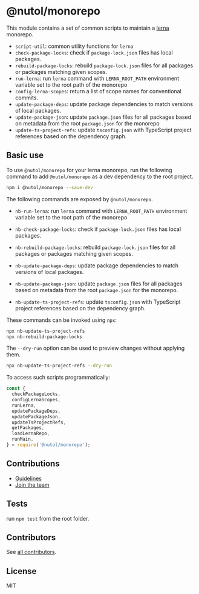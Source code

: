 # @nutol/monorepo

This module contains a set of common scripts to maintain a [lerna](https://github.com/lerna/lerna) monorepo.

- `script-util`: common utility functions for `lerna`
- `check-package-locks`: check if `package-lock.json` files has local packages.
- `rebuild-package-locks`: rebuild `package-lock.json` files for all packages or packages matching given scopes.
- `run-lerna`: run `lerna` command with `LERNA_ROOT_PATH` environment variable set to the root path of the monorepo
- `config-lerna-scopes`: return a list of scope names for conventional commits.
- `update-package-deps`: update package dependencies to match versions of local packages.
- `update-package-json`: update `package.json` files for all packages based on metadata from the root `package.json` for
  the monorepo
- `update-ts-project-refs`: update `tsconfig.json` with TypeScript project references based on the dependency graph.

## Basic use

To use `@nutol/monorepo` for your lerna monorepo, run the following command to add `@nutol/monorepo` as a dev dependency
to the root project.

```sh
npm i @nutol/monorepo --save-dev
```

The following commands are exposed by `@nutol/monorepo`.

- `nb-run-lerna`: run `lerna` command with `LERNA_ROOT_PATH` environment variable set to the root path of the monorepo

- `nb-check-package-locks`: check if `package-lock.json` files has local packages.

- `nb-rebuild-package-locks`: rebuild `package-lock.json` files for all packages or packages matching given scopes.

- `nb-update-package-deps`: update package dependencies to match versions of local packages.

- `nb-update-package-json`: update `package.json` files for all packages based on metadata from the root `package.json`
  for the monorepo.

- `nb-update-ts-project-refs`: update `tsconfig.json` with TypeScript project references based on the dependency graph.

These commands can be invoked using `npx`:

```sh
npx nb-update-ts-project-refs
npx nb-rebuild-package-locks
```

The `--dry-run` option can be used to preview changes without applying them.

```sh
npx nb-update-ts-project-refs --dry-run
```

To access such scripts programmatically:

```js
const {
  checkPackageLocks,
  configLernaScopes,
  runLerna,
  updatePackageDeps,
  updatePackageJson,
  updateTsProjectRefs,
  getPackages,
  loadLernaRepo,
  runMain,
} = require('@nutol/monorepo');
```

## Contributions

- [Guidelines](https://github.com/loopbackio/loopback-next/blob/master/docs/CONTRIBUTING.md)
- [Join the team](https://github.com/loopbackio/loopback-next/issues/110)

## Tests

run `npm test` from the root folder.

## Contributors

See [all contributors](https://github.com/loopbackio/loopback-next/graphs/contributors).

## License

MIT
